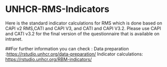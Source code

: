 # UNHCR-RMS-Indicators
Here is the standard indicator calculations for RMS which is done based on CAPI v2 RMS,CATI and CAPI V3, and CATI and CAPI V3.2.
Please use CAPI and CATI v3.2 for the final version of the questionnaire that is available on intranet.


##For further information you can check : 
Data preparation :https://rstudio.unhcr.org/data-preparation/
Indicator calculations: https://rstudio.unhcr.org/RBM-indicators/

